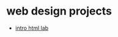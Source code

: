 # web design projects

<ul>
    <li><a href="intro-html/index.html" target=_blank>intro html lab</a></li>
</ul>